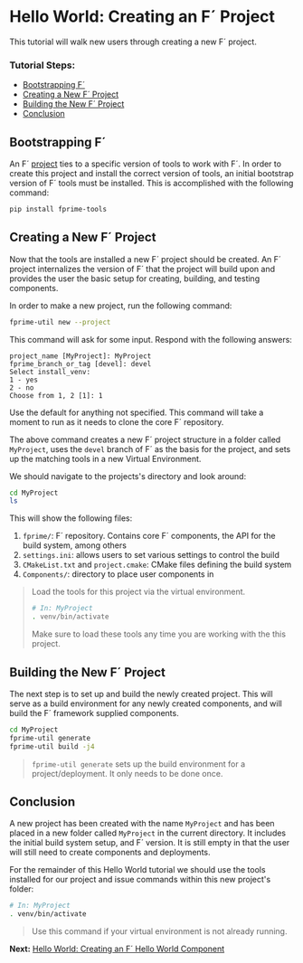 # Hello World: Creating an F´ Project 

This tutorial will walk new users through creating a new F´ project.

### Tutorial Steps:
- [Bootstrapping F´](#bootstrapping-f)
- [Creating a New F´ Project](#creating-a-new-f-project)
- [Building the New F´ Project](#building-the-new-f-project)
- [Conclusion](#conclusion)

## Bootstrapping F´

An F´ [project](./../README.md#project) ties to a specific version of tools to work with F´.  In order to create
this project and install the correct version of tools, an initial bootstrap version of F´ tools must be installed. This
is accomplished with the following command:

```bash
pip install fprime-tools
```

## Creating a New F´ Project

Now that the tools are installed a new F´ project should be created. An F´ project internalizes the version of F´ that
the project will build upon and provides the user the basic setup for creating, building, and testing components.

In order to make a new project, run the following command:

```bash
fprime-util new --project
```

This command will ask for some input. Respond with the following answers:
```
project_name [MyProject]: MyProject
fprime_branch_or_tag [devel]: devel
Select install_venv:
1 - yes
2 - no
Choose from 1, 2 [1]: 1
```

Use the default for anything not specified. This command will take a moment to run as it needs to clone the core F´ repository.

The above command creates a new F´ project structure in a folder called `MyProject`, uses the `devel` branch of F´ as
the basis for the project, and sets up the matching tools in a new Virtual Environment.

We should navigate to the projects's directory and look around:

```bash
cd MyProject
ls
```
This will show the following files:
1. `fprime/`: F´ repository. Contains core F´ components, the API for the build system, among others
2. `settings.ini`: allows users to set various settings to control the build
3. `CMakeList.txt` and `project.cmake`: CMake files defining the build system
4. `Components/`: directory to place user components in

> Load the tools for this project via the virtual environment.
> 
> ```bash
> # In: MyProject
> . venv/bin/activate
>```
>
> Make sure to load these tools any time you are working with the this project.

## Building the New F´ Project

The next step is to set up and build the newly created project. This will serve as a build environment for any newly
created components, and will build the F´ framework supplied components.

```bash
cd MyProject
fprime-util generate
fprime-util build -j4
```

> `fprime-util generate` sets up the build environment for a project/deployment. It only needs to be done once.

## Conclusion

A new project has been created with the name `MyProject` and has been placed in a new folder called `MyProject` in
the current directory. It includes the initial build system setup, and F´ version. It is still empty in that the user
will still need to create components and deployments.

For the remainder of this Hello World tutorial we should use the tools installed for our project and issue commands
within this new project's folder:

```bash
# In: MyProject
. venv/bin/activate
```
> Use this command if your virtual environment is not already running. 

**Next:** [Hello World: Creating an F´ Hello World Component](./HelloWorld.md)
